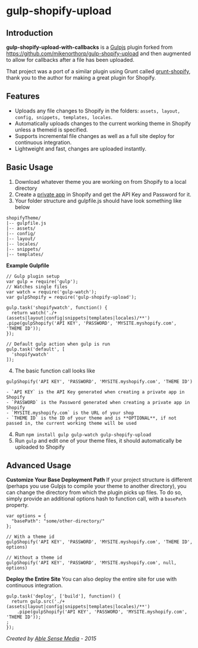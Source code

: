 gulp-shopify-upload
===================

## Introduction

**gulp-shopify-upload-with-callbacks** is a [Gulpjs](https://github.com/gulpjs/gulp) plugin forked from https://github.com/mikenorthorp/gulp-shopify-upload and then augmented to allow for callbacks after a file has been uploaded.

That project was a port of a similar plugin using Grunt called [grunt-shopify](https://github.com/wilr/grunt-shopify), thank you to the author for making a great plugin for Shopify.

## Features

- Uploads any file changes to Shopify in the folders:  `assets, layout, config, snippets, templates, locales`.
- Automatically uploads changes to the current working theme in Shopify unless a themeid is specified.
- Supports incremental file changes as well as a full site deploy for continuous integration.
- Lightweight and fast, changes are uploaded instantly.

## Basic Usage

1. Download whatever theme you are working on from Shopify to a local directory
2. Create a [private app](http://docs.shopify.com/api/authentication/creating-a-private-app) in Shopify and get the API Key and Password for it.
3. Your folder structure and gulpfile.js should have look something like below
```
shopifyTheme/
|-- gulpfile.js
|-- assets/
|-- config/
|-- layout/
|-- locales/
|-- snippets/
|-- templates/
```

**Example Gulpfile**
```
// Gulp plugin setup
var gulp = require('gulp');
// Watches single files
var watch = require('gulp-watch');
var gulpShopify = require('gulp-shopify-upload');

gulp.task('shopifywatch', function() {
  return watch('./+(assets|layout|config|snippets|templates|locales)/**')
.pipe(gulpShopify('API KEY', 'PASSWORD', 'MYSITE.myshopify.com', 'THEME ID'));
});

// Default gulp action when gulp is run
gulp.task('default', [
  'shopifywatch'
]);
```
4. The basic function call looks like
```
gulpShopify('API KEY', 'PASSWORD', 'MYSITE.myshopify.com', 'THEME ID')
```
	- `API KEY` is the API Key generated when creating a private app in Shopify
	- `PASSWORD` is the Password generated when creating a private app in Shopify
	- `MYSITE.myshopify.com` is the URL of your shop
	- `THEME ID` is the ID of your theme and is **OPTIONAL**, if not passed in, the current working theme will be used
4. Run `npm install gulp gulp-watch gulp-shopify-upload`
5. Run `gulp` and edit one of your theme files, it should automatically be uploaded to Shopify

## Advanced Usage
**Customize Your Base Deployment Path**
If your project structure is different (perhaps you use Gulpjs to compile your theme to another directory), you can change the directory from which the plugin picks up files.
To do so, simply provide an additional options hash to function call, with a `basePath` property.

```
var options = {
  "basePath": "some/other-directory/"
};

// With a theme id
gulpShopify('API KEY', 'PASSWORD', 'MYSITE.myshopify.com', 'THEME ID', options)

// Without a theme id
gulpShopify('API KEY', 'PASSWORD', 'MYSITE.myshopify.com', null, options)
```

**Deploy the Entire Site**
You can also deploy the entire site for use with continuous integration.
```
gulp.task('deploy', ['build'], function() {
  return gulp.src('./+(assets|layout|config|snippets|templates|locales)/**')
    .pipe(gulpShopify('API KEY', 'PASSWORD', 'MYSITE.myshopify.com', 'THEME ID'));
;
});
```

*Created by [Able Sense Media](http://ablesense.com) - 2015*
